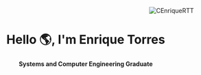 <!--## Hi there 👋-->

<p align="right"><img src="https://komarev.com/ghpvc/?username=CEnriqueRTT&label=Profile%20views&color=0b67e2&style=flat" alt="CEnriqueRTT"/></p>
<h1 align="center">Hello 🌎, I'm Enrique Torres</h1>
<h4 align="center">Systems and Computer Engineering Graduate</h4>

<!--
**CEnriqueRTT/CEnriqueRTT** is a ✨ _special_ ✨ repository because its `README.md` (this file) appears on your GitHub profile.

Here are some ideas to get you started:

- 🔭 I’m currently working on ...
- 🌱 I’m currently learning ...
- 👯 I’m looking to collaborate on ...
- 🤔 I’m looking for help with ...
- 💬 Ask me about ...
- 📫 How to reach me: ...
- 😄 Pronouns: ...
- ⚡ Fun fact: ...
-->

